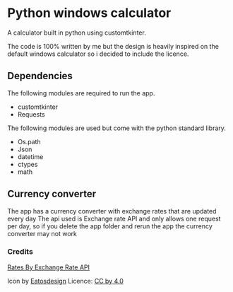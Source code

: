 # Python windows calculator
A calculator built in python using customtkinter.

The code is 100% written by me but the design is heavily inspired on the default windows calculator so i decided to include the licence.
## Dependencies
The following modules are required to run the app.
* customtkinter
* Requests

The following modules are used but come with the python standard library.
- Os.path
- Json
- datetime
- ctypes
- math
## Currency converter
The app has a currency converter with exchange rates that are updated every day
The api used is Exchange rate API and only allows one request per day, so if you delete the app folder and rerun the app the currency converter may not work
### Credits
<a href="https://www.exchangerate-api.com">Rates By Exchange Rate API</a>

Icon by <a href="https://www.deviantart.com/eatosdesign" >Eatosdesign</a> Licence: <a href="https://creativecommons.org/licenses/by-nd/4.0/" >CC by 4.0 </a>